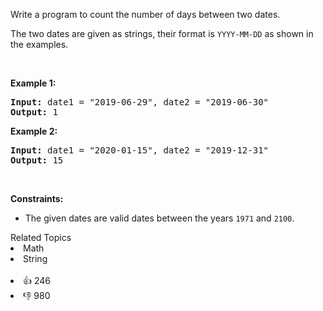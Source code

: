 <p>Write a program to count the number of days between two dates.</p>

<p>The two dates are given as strings, their format is <code>YYYY-MM-DD</code>&nbsp;as shown in the examples.</p>

<p>&nbsp;</p> 
<p><strong class="example">Example 1:</strong></p> 
<pre><strong>Input:</strong> date1 = "2019-06-29", date2 = "2019-06-30"
<strong>Output:</strong> 1
</pre>
<p><strong class="example">Example 2:</strong></p> 
<pre><strong>Input:</strong> date1 = "2020-01-15", date2 = "2019-12-31"
<strong>Output:</strong> 15
</pre> 
<p>&nbsp;</p> 
<p><strong>Constraints:</strong></p>

<ul> 
 <li>The given dates are valid&nbsp;dates between the years <code>1971</code> and <code>2100</code>.</li> 
</ul>

<div><div>Related Topics</div><div><li>Math</li><li>String</li></div></div><br><div><li>👍 246</li><li>👎 980</li></div>